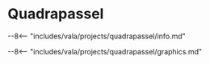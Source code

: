 # Quadrapassel

--8<-- "includes/vala/projects/quadrapassel/info.md"

--8<-- "includes/vala/projects/quadrapassel/graphics.md"
